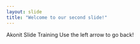 ```yaml
---
layout: slide
title: "Welcome to our second slide!"
---
```

Akonit Slide Training
Use the left arrow to go back!